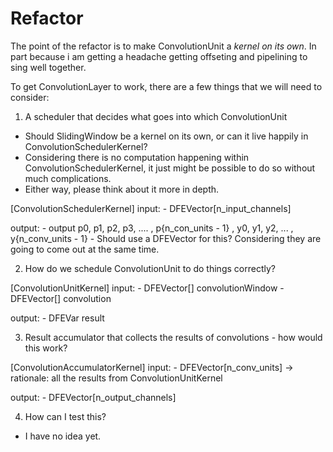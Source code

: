 # Refactor

The point of the refactor is to make ConvolutionUnit a *kernel on its own*. In part because i am getting a headache getting offseting and pipelining to sing well together.

To get ConvolutionLayer to work, there are a few things that we will need to consider:

1. A scheduler that decides what goes into which ConvolutionUnit

- Should SlidingWindow be a kernel on its own, or can it live happily in ConvolutionSchedulerKernel?
- Considering there is no computation happening within ConvolutionSchedulerKernel, it just might be possible 
to do so without much complications.
- Either way, please think about it more in depth.

[ConvolutionSchedulerKernel]
input: 
    - DFEVector[n_input_channels]

output:
    - output p0, p1, p2, p3, .... , p{n_con_units - 1} , y0, y1, y2, ... , y{n_conv_units - 1}
    - Should use a DFEVector for this? Considering they are going to come out at the same time.

2. How do we schedule ConvolutionUnit to do things correctly?

[ConvolutionUnitKernel]
input:
    - DFEVector[] convolutionWindow
    - DFEVector[] convolution

output:
    - DFEVar result

3. Result accumulator that collects the results of convolutions - how would this work?

[ConvolutionAccumulatorKernel]
input:
    - DFEVector[n_conv_units]  -> rationale: all the results from ConvolutionUnitKernel

output:
    - DFEVector[n_output_channels]

4. How can I test this?

- I have no idea yet.
